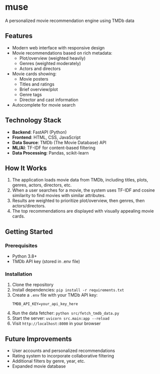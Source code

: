 # muse
A personalized movie recommendation engine using TMDb data

## Features
- Modern web interface with responsive design
- Movie recommendations based on rich metadata:
  - Plot/overview (weighted heavily)
  - Genres (weighted moderately)
  - Actors and directors
- Movie cards showing:
  - Movie posters
  - Titles and ratings
  - Brief overview/plot
  - Genre tags
  - Director and cast information
- Autocomplete for movie search

## Technology Stack
- **Backend**: FastAPI (Python)
- **Frontend**: HTML, CSS, JavaScript
- **Data Source**: TMDb (The Movie Database) API
- **ML/AI**: TF-IDF for content-based filtering
- **Data Processing**: Pandas, scikit-learn

## How It Works
1. The application loads movie data from TMDb, including titles, plots, genres, actors, directors, etc.
2. When a user searches for a movie, the system uses TF-IDF and cosine similarity to find movies with similar attributes.
3. Results are weighted to prioritize plot/overview, then genres, then actors/directors.
4. The top recommendations are displayed with visually appealing movie cards.

## Getting Started

### Prerequisites
- Python 3.8+
- TMDb API key (stored in .env file)

### Installation
1. Clone the repository
2. Install dependencies: `pip install -r requirements.txt`
3. Create a `.env` file with your TMDb API key:
   ```
   TMDB_API_KEY=your_api_key_here
   ```
4. Run the data fetcher: `python src/fetch_tmdb_data.py`
5. Start the server: `uvicorn src.main:app --reload`
6. Visit `http://localhost:8000` in your browser

## Future Improvements
- User accounts and personalized recommendations
- Rating system to incorporate collaborative filtering
- Additional filters by genre, year, etc.
- Expanded movie database
